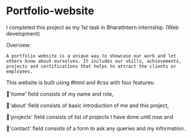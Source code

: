 # Portfolio-website
I completed this project as my 1st task in BharatIntern internship. (Web development)

Overview:

    A portfolio website is a unique way to showcase our work and let others know about ourselves. It includes our skills, achievements, projects and certifications that helps to attract the clients or employees.

This website is built using #html and #css with four features:

🔸'home' field consists of my name and role,

🔸'about' field consists of basic introduction of me and this project,

🔸'projects' field consists of list of projects I have done until now and

🔸'contact' field consists of a form to ask any queries and my information.
